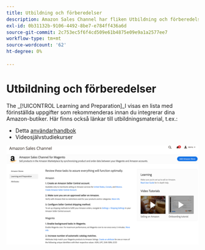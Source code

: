 ```yaml
---
title: Utbildning och förberedelser
description: Amazon Sales Channel har fliken Utbildning och förberedelsevy som ger enkel åtkomst till en lista över konfigurationsuppgifter och informationsresurser.
exl-id: 0b31132b-9106-4492-8be7-e784ff436a6d
source-git-commit: 2c753ec5f6f4cd509e61b4875e09e9a1a2577ee7
workflow-type: tm+mt
source-wordcount: '62'
ht-degree: 0%

---
```


# Utbildning och förberedelser

The _[!UICONTROL Learning and Preparation]_I visas en lista med förinställda uppgifter som rekommenderas innan du integrerar dina Amazon-butiker. Här finns också länkar till utbildningsmaterial, t.ex.:

- Detta [användarhandbok](./overview.md)
- Videosjälvstudiekurser

![Vyn Utbildning och förberedelser](assets/learning-preparation.png)
